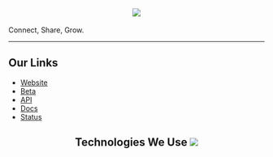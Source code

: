 <h2 align='center'>
  <img src="https://cdn.discordapp.com/attachments/921791342491881492/1247032116542308425/4D76EDEE-693C-4433-A26B-43F1B1363A15.png?ex=665e8ca9&is=665d3b29&hm=fac4efa7b807c868986ae866c75762e068af68f69777047bb87fb58e592ef817&" />
  <br> 
</h2>
<p>
Connect, Share, Grow.
</p>
<hr>

<h2>
  Our Links
</h2>

<ul>
  <li><a href="https://netsocial.app">Website</a></li>
<li><a href="https://beta.netsocial.app">Beta</a></li>
<li><a href="https://api.netsocial.app">API</a></li>
<li><a href="https://docs.netsocial.app">Docs</a></li>
  <li><a href="https://status.netsocial.app">Status</a></li>
</ul>



<h2 align='center'>
 Technologies We Use
<img src="https://skillicons.dev/icons?i=github,git,cloudflare,go,nodejs,react,nextjs,tailwind,mongodb,mysql,ts,vercel&theme=dark" />
</div>
</h2>
